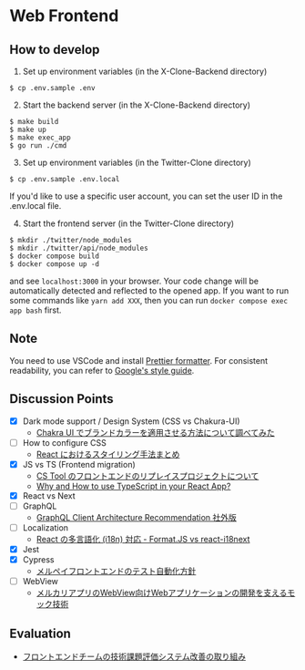 # Web Frontend

## How to develop
1. Set up environment variables (in the X-Clone-Backend directory)
```
$ cp .env.sample .env
```

2. Start the backend server (in the X-Clone-Backend directory)
```
$ make build
$ make up
$ make exec_app
$ go run ./cmd
```

3. Set up environment variables (in the Twitter-Clone directory)
```
$ cp .env.sample .env.local
```
If you'd like to use a specific user account, you can set the user ID in the .env.local file.

4. Start the frontend server (in the Twitter-Clone directory)
```
$ mkdir ./twitter/node_modules
$ mkdir ./twitter/api/node_modules
$ docker compose build
$ docker compose up -d
```
and see `localhost:3000` in your browser.
Your code change will be automatically detected and reflected to the opened app.
If you want to run some commands like `yarn add XXX`, then you can run `docker compose exec app bash` first.

## Note

You need to use VSCode and install [Prettier formatter](https://marketplace.visualstudio.com/items?itemName=esbenp.prettier-vscode).
For consistent readability, you can refer to [Google's style guide](https://google.github.io/styleguide/tsguide.html).

## Discussion Points

- [x] Dark mode support / Design System (CSS vs Chakura-UI)
  - [Chakra UI でブランドカラーを適用させる方法について調べてみた](https://dev.classmethod.jp/articles/chakra-ui-theme/)
- [ ] How to configure CSS
  - [React におけるスタイリング手法まとめ](https://zenn.dev/chiji/articles/b0669fc3094ce3)
- [x] JS vs TS (Frontend migration)
  - [CS Tool のフロントエンドのリプレイスプロジェクトについて](https://engineering.mercari.com/blog/entry/20230112-frontend-replacement/)
  - [Why and How to use TypeScript in your React App?](https://blog.bitsrc.io/why-and-how-use-typescript-in-your-react-app-60e8987be8de)
- [x] React vs Next
- [ ] GraphQL
  - [GraphQL Client Architecture Recommendation 社外版](https://engineering.mercari.com/blog/entry/20221215-graphql-client-architecture-recommendation/)
- [ ] Localization
  - [React の多言語化 (i18n) 対応 - Format.JS vs react-i18next](https://blogs.jp.infragistics.com/entry/react-localization-libraries)
- [x] Jest
- [x] Cypress
  - [メルペイフロントエンドのテスト自動化方針](https://engineering.mercari.com/blog/entry/20211208-test-automation-policy-in-merpay-frontend/)
- [ ] WebView
  - [メルカリアプリのWebView向けWebアプリケーションの開発を支えるモック技術](https://engineering.mercari.com/blog/entry/2019-12-21-000000/)

## Evaluation
- [フロントエンドチームの技術課題評価システム改善の取り組み](https://engineering.mercari.com/blog/entry/20231023-mmtf2023-day1-7/)
